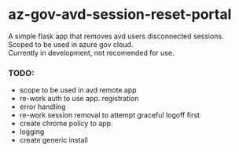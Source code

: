 # az-gov-avd-session-reset-portal
A simple flask app that removes avd users disconnected sessions.<br>
Scoped to be used in azure gov cloud. <br>
Currently in development, not recomended for use.


### TODO:
* scope to be used in avd remote app
* re-work auth to use app. registration 
* error handling
* re-work session removal to attempt graceful logoff first 
* create chrome policy to app.
* logging
* create generic install
